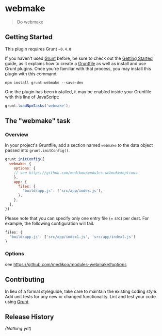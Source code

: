 # webmake

> Do webmake

## Getting Started
This plugin requires Grunt `~0.4.0`

If you haven't used [Grunt](http://gruntjs.com/) before, be sure to check out the [Getting Started](http://gruntjs.com/getting-started) guide, as it explains how to create a [Gruntfile](http://gruntjs.com/sample-gruntfile) as well as install and use Grunt plugins. Once you're familiar with that process, you may install this plugin with this command:

```shell
npm install grunt-webmake --save-dev
```

One the plugin has been installed, it may be enabled inside your Gruntfile with this line of JavaScript:

```js
grunt.loadNpmTasks('webmake');
```

## The "webmake" task

### Overview
In your project's Gruntfile, add a section named `webmake` to the data object passed into `grunt.initConfig()`.

```js
grunt.initConfig({
  webmake: {
    options: {
    // see https://github.com/medikoo/modules-webmake#options
    },
    app: {
      files: {
        'build/app.js': ['src/app/index.js'],
      },
    },
  },
})
```

Please note that you can specify only one entry file (= src) per dest.
For example, the following configuration will fail.
```js
files: {
  'build/app.js': ['src/app/index1.js', 'src/app/index2.js']
}
```

### Options
see https://github.com/medikoo/modules-webmake#options

## Contributing
In lieu of a formal styleguide, take care to maintain the existing coding style. Add unit tests for any new or changed functionality. Lint and test your code using [Grunt](http://gruntjs.com/).

## Release History
_(Nothing yet)_
